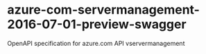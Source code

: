 # azure-com-servermanagement-2016-07-01-preview-swagger
OpenAPI specification for azure.com API vservermanagement

